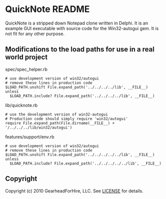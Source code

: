 QuickNote README
================

QuickNote is a stripped down Notepad clone written in Delphi.  It is an example GUI executable with 
source code for the Win32-autogui gem.  It is not fit for any other purpose.


Modifications to the load paths for use in a real world project
----------------------------------------------------------------

spec/spec_helper.rb

    # use development version of win32/autogui
    # remove these lines in production code
    $LOAD_PATH.unshift File.expand_path('../../../../lib', __FILE__) unless
      $LOAD_PATH.include? File.expand_path('../../../../lib', __FILE__)

lib/quicknote.rb

    # use the development version of win32-autogui
    # Production code should simply require 'win32/autogui'
    require File.expand_path(File.dirname(__FILE__) + '/../../../lib/win32/autogui')

features/support/env.rb

    # use development version of win32/autogui
    # remove these lines in production code
    $LOAD_PATH.unshift File.expand_path('../../../../../lib', __FILE__) unless
      $LOAD_PATH.include? File.expand_path('../../../../../lib', __FILE__)


Copyright
---------

Copyright (c) 2010 GearheadForHire, LLC. See [LICENSE](LICENSE) for details.
